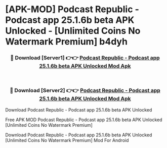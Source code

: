 # [APK-MOD] Podcast Republic - Podcast app 25.1.6b beta APK Unlocked - [Unlimited Coins No Watermark Premium] b4dyh



<div align="center">
<h3>🔴 Download [Server1] 👉👉 <a href="https://momento.my/?title=Podcast_Republic_-_Podcast_app_25.1.6b_beta_APK_Unlocked">Podcast Republic - Podcast app 25.1.6b beta APK Unlocked Mod Apk</a></h3><br>

<h3>🔴 Download [Server2] 👉👉 <a href="https://momento.my/?title=Podcast_Republic_-_Podcast_app_25.1.6b_beta_APK_Unlocked">Podcast Republic - Podcast app 25.1.6b beta APK Unlocked Mod Apk</a></h3>
</div>



Download Podcast Republic - Podcast app 25.1.6b beta APK Unlocked 

Free APK MOD Podcast Republic - Podcast app 25.1.6b beta APK Unlocked [Unlimited Coins No Watermark Premium]

Download Podcast Republic - Podcast app 25.1.6b beta APK Unlocked [Unlimited Coins No Watermark Premium] Mod For Android
